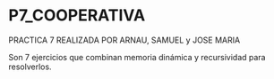 # P7_COOPERATIVA
PRACTICA 7 REALIZADA POR ARNAU, SAMUEL y JOSE MARIA

Son 7 ejercicios que combinan memoria dinámica y recursividad para resolverlos.
